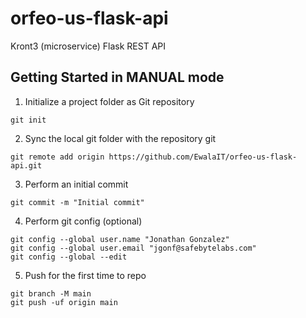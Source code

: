# orfeo-us-flask-api
Kront3 (microservice) Flask REST API

## Getting Started in MANUAL mode
1. Initialize a project folder as Git repository
```
git init
```
2. Sync the local git folder with the repository git
```
git remote add origin https://github.com/EwalaIT/orfeo-us-flask-api.git
```
3. Perform an initial commit
```git add .
git commit -m "Initial commit"
```
4. Perform git config (optional)
```
git config --global user.name "Jonathan Gonzalez"
git config --global user.email "jgonf@safebytelabs.com"
git config --global --edit
```
5. Push for the first time to repo
```
git branch -M main
git push -uf origin main
```
